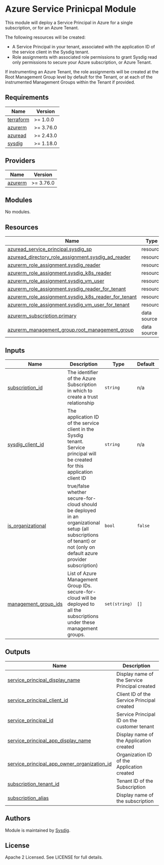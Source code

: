 # Azure Service Prinicpal Module

This module will deploy a Service Principal in Azure for a single subscription, or for an Azure Tenant.

The following resources will be created:
- A Service Principal in your tenant, associated with the application ID of the service client in the Sysdig tenant.
- Role assignments with associated role permissions to grant Sysdig read only permissions to secure your Azure subscription, or Azure Tenant.

If instrumenting an Azure Tenant, the role assignments will be created at the Root Management Group level by default for the Tenant, or at each of the
instrumented Management Groups within the Tenant if provided.

<!-- BEGINNING OF PRE-COMMIT-TERRAFORM DOCS HOOK -->
## Requirements

| Name | Version |
|------|---------|
| <a name="requirement_terraform"></a> [terraform](#requirement\_terraform) | >= 1.0.0 |
| <a name="requirement_azurerm"></a> [azurerm](#requirement\_azurerm) | >= 3.76.0 |
| <a name="requirement_azuread"></a> [azuread](#requirement\_azuread) | >= 2.43.0 |
| <a name="requirement_sysdig"></a> [sysdig](#requirement\_sysdig) | >= 1.18.0 |

## Providers

| Name | Version |
|------|---------|
| <a name="provider_azurerm"></a> [azurerm](#provider\_azurerm) | >= 3.76.0 |

## Modules

No modules.

## Resources

| Name | Type |
|------|------|
| [azuread_service_principal.sysdig_sp](https://registry.terraform.io/providers/hashicorp/azuread/latest/docs/resources/service_principal) | resource |
| [azuread_directory_role_assignment.sysdig_ad_reader](https://registry.terraform.io/providers/hashicorp/azuread/latest/docs/resources/directory_role_assignment) | resource |
| [azurerm_role_assignment.sysdig_reader](https://registry.terraform.io/providers/hashicorp/azurerm/latest/docs/resources/role_assignment) | resource |
| [azurerm_role_assignment.sysdig_k8s_reader](https://registry.terraform.io/providers/hashicorp/azurerm/latest/docs/resources/role_assignment) | resource |
| [azurerm_role_assignment.sysdig_vm_user](https://registry.terraform.io/providers/hashicorp/azurerm/latest/docs/resources/role_assignment) | resource |
| [azurerm_role_assignment.sysdig_reader_for_tenant](https://registry.terraform.io/providers/hashicorp/azurerm/latest/docs/resources/role_assignment) | resource |
| [azurerm_role_assignment.sysdig_k8s_reader_for_tenant](https://registry.terraform.io/providers/hashicorp/azurerm/latest/docs/resources/role_assignment) | resource |
| [azurerm_role_assignment.sysdig_vm_user_for_tenant](https://registry.terraform.io/providers/hashicorp/azurerm/latest/docs/resources/role_assignment) | resource |
| [azurerm_subscription.primary](https://registry.terraform.io/providers/hashicorp/azurerm/latest/docs/data-sources/subscription) | data source |
| [azurerm_management_group.root_management_group](https://registry.terraform.io/providers/hashicorp/azurerm/latest/docs/data-sources/management_group) | data source |

## Inputs

| Name | Description | Type | Default | Required |
|------|-------------|------|---------|:--------:|
| <a name="input_subscription_id"></a> [subscription\_id](#input\_subscription\_id) | The identifier of the Azure Subscription in which to create a trust relationship | `string` | n/a | yes |
| <a name="input_sysdig_client_id"></a> [sysdig\_client\_id](#input\_sysdig\_client\_id) | The application ID of the service client in the Sysdig tenant. Service principal will be created for this application client ID | `string` | n/a | yes |
| <a name="input_is_organizational"></a> [is\_organizational](#input\_is\_organizational) | true/false whether secure-for-cloud should be deployed in an organizational setup (all subscriptions of tenant) or not (only on default azure provider subscription) | `bool` | `false` | no |
| <a name="input_management_group_ids"></a> [management\_group\_ids](#input\_management\_group\_ids) | List of Azure Management Group IDs. secure-for-cloud will be deployed to all the subscriptions under these management groups. | `set(string)` | `[]` | no |

## Outputs

| Name | Description |
|------|-------------|
| <a name="output_service_principal_display_name"></a> [service\_principal\_display\_name](#output\_service\_principal\_display\_name) | Display name of the Service Principal created |
| <a name="output_service_principal_client_id"></a> [service\_principal\_client\_id](#output\_service\_principal\_client\_id) | Client ID of the Service Principal created |
| <a name="output_service_principal_id"></a> [service\_principal\_id](#output\_service\_principal\_id) | Service Principal ID on the customer tenant |
| <a name="output_service_principal_app_display_name"></a> [service\_principal\_app\_display\_name](#output\_service\_principal\_app\_display\_name) | Display name of the Application created |
| <a name="output_service_principal_app_owner_organization_id"></a> [service\_principal\_app\_owner\_organization\_id](#output\_service\_principal\_app\_owner\_organization\_id) | Organization ID of the Application created |
| <a name="output_subscription_tenant_id"></a> [subscription\_tenant\_id](#output\_subscription\_tenant\_id) | Tenant ID of the Subscription |
| <a name="output_subscription_alias"></a> [subscription\_alias](#output\_subscription\_alias) | Display name of the subscription |
<!-- END OF PRE-COMMIT-TERRAFORM DOCS HOOK -->

## Authors

Module is maintained by [Sysdig](https://sysdig.com).

## License

Apache 2 Licensed. See LICENSE for full details.
